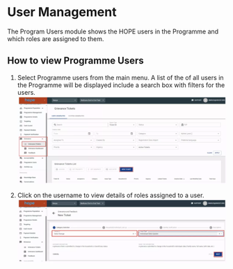 # User Management

The Program Users module shows the HOPE users in the Programme and which roles are assigned to them.

## How to view Programme Users

1. Select Programme users from the main menu. A list of the of all users in the Programme will be displayed include a search box with filters for the users. 
    ![Image](_screenshots/grievance/1.png)

1. Click on the username to view details of roles assigned to a user. 
    ![Image](_screenshots/grievance/2.png)
